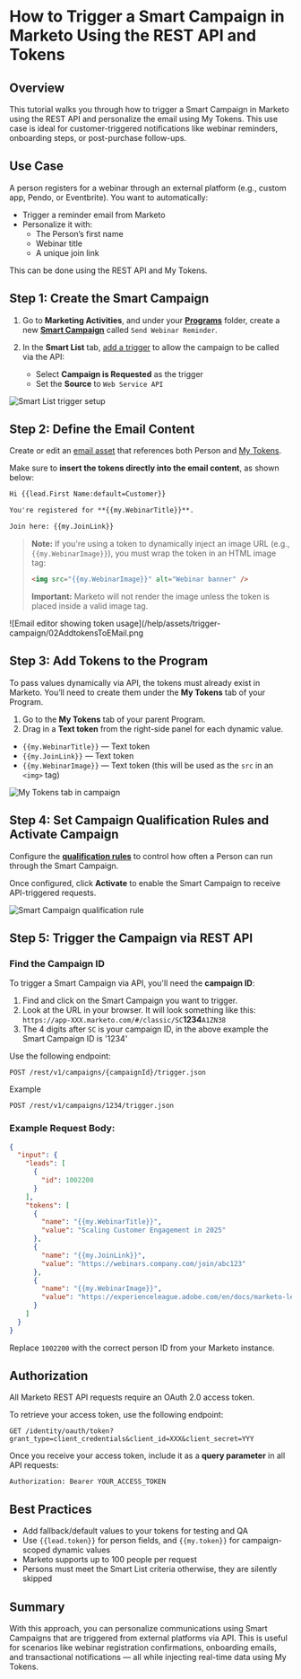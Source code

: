 
# How to Trigger a Smart Campaign in Marketo Using the REST API and Tokens


## Overview

This tutorial walks you through how to trigger a Smart Campaign in Marketo using the REST API and personalize the email using My Tokens. This use case is ideal for customer-triggered notifications like webinar reminders, onboarding steps, or post-purchase follow-ups.

## Use Case

A person registers for a webinar through an external platform (e.g., custom app, Pendo, or Eventbrite). You want to automatically:

- Trigger a reminder email from Marketo
- Personalize it with:
  - The Person’s first name
  - Webinar title
  - A unique join link

This can be done using the REST API and My Tokens.

## Step 1: Create the Smart Campaign

1. Go to **Marketing Activities**, and under your 
<a href="https://experienceleague.adobe.com/en/docs/marketo/using/product-docs/core-marketo-concepts/programs/creating-programs/understanding-programs" target="_blank">**Programs**</a> folder, create a new 
<a href="https://experienceleague.adobe.com/en/docs/marketo/using/product-docs/core-marketo-concepts/smart-campaigns/understanding-smart-campaigns" target="_blank">**Smart Campaign**</a> called `Send Webinar Reminder`.

2. In the **Smart List** tab, <a href="https://experienceleague.adobe.com/en/docs/marketo/using/product-docs/core-marketo-concepts/smart-campaigns/creating-a-smart-campaign/define-smart-list-for-smart-campaign-trigger" target="_blank">add a trigger</a> to allow the campaign to be called via the API:
   - Select **Campaign is Requested** as the trigger
   - Set the **Source** to `Web Service API`

![Smart List trigger setup](/help/assets/trigger-campaign/01CampaignIsRequested.png)

## Step 2: Define the Email Content

Create or edit an <a href="https://experienceleague.adobe.com/en/docs/marketo-developer/marketo/rest/assets/emails" target="_blank">email asset</a> that references both Person and <a href="https://experienceleague.adobe.com/en/docs/marketo/using/product-docs/core-marketo-concepts/programs/tokens/managing-my-tokens" target="_blank">My Tokens</a>.

Make sure to **insert the tokens directly into the email content**, as shown below:

```html
Hi {{lead.First Name:default=Customer}}

You're registered for **{{my.WebinarTitle}}**.

Join here: {{my.JoinLink}}
```

> **Note:** If you're using a token to dynamically inject an image URL (e.g., `{{my.WebinarImage}}`), you must wrap the token in an HTML image tag:
>
> ```html
> <img src="{{my.WebinarImage}}" alt="Webinar banner" />
> ```
>
> **Important:** Marketo will not render the image unless the token is placed inside a valid image tag. 

![Email editor showing token usage](/help/assets/trigger-campaign/02AddtokensToEMail.png


## Step 3: Add Tokens to the Program
To pass values dynamically via API, the tokens must already exist in Marketo. You’ll need to create them under the **My Tokens** tab of your Program.

1. Go to the **My Tokens** tab of your parent Program.
2. Drag in a **Text token** from the right-side panel for each dynamic value.
  - `{{my.WebinarTitle}}` — Text token
  - `{{my.JoinLink}}` — Text token
  - `{{my.WebinarImage}}` — Text token (this will be used as the `src` in an `<img>` tag)

![My Tokens tab in campaign](/help/assets/trigger-campaign/03MyTokens.png)


## Step 4: Set Campaign Qualification Rules and Activate Campaign

Configure the <a href="https://experienceleague.adobe.com/en/docs/marketo/using/product-docs/core-marketo-concepts/smart-campaigns/using-smart-campaigns/edit-qualification-rules-in-a-smart-campaign" target="_blank">**qualification rules**</a> to control how often a Person can run through the Smart Campaign.


Once configured, click **Activate** to enable the Smart Campaign to receive API-triggered requests.

![Smart Campaign qualification rule](https://experienceleague.adobe.com/en/docs/marketo/using/product-docs/core-marketo-concepts/smart-campaigns/using-smart-campaigns/media_1391fa7996ec631e24efbaa374bd5a65863eb6d4f.png?width=600&format=png&optimize=medium)



## Step 5: Trigger the Campaign via REST API


###  Find the Campaign ID

To trigger a Smart Campaign via API, you'll need the **campaign ID**:

1. Find and click on the Smart Campaign you want to trigger.
2. Look at the URL in your browser. It will look something like this: `https://app-XXX.marketo.com/#/classic/SC`**1234**`A1ZN38`
3. The 4 digits after `SC` is your campaign ID, in the above example the Smart Campaign ID is '1234'



Use the following endpoint:

```
POST /rest/v1/campaigns/{campaignId}/trigger.json
```

Example
```
POST /rest/v1/campaigns/1234/trigger.json
```


### Example Request Body:

```json
{
  "input": {
    "leads": [
      {
        "id": 1002200
      }
    ],
    "tokens": [
      {
        "name": "{{my.WebinarTitle}}",
        "value": "Scaling Customer Engagement in 2025"
      },
      {
        "name": "{{my.JoinLink}}",
        "value": "https://webinars.company.com/join/abc123"
      },
      {
        "name": "{{my.WebinarImage}}",
        "value": "https://experienceleague.adobe.com/en/docs/marketo-learn/tutorials/events/media_1c6f338a518ada11550084c8ab3a6bbf554ff6eac.jpeg"
      }
    ]
  }
}

```

Replace `1002200` with the correct person ID from your Marketo instance.

## Authorization

All Marketo REST API requests require an OAuth 2.0 access token.

To retrieve your access token, use the following endpoint:

```
GET /identity/oauth/token?grant_type=client_credentials&client_id=XXX&client_secret=YYY
```

Once you receive your access token, include it as a **query parameter** in all API requests:

```
Authorization: Bearer YOUR_ACCESS_TOKEN
```

## Best Practices

- Add fallback/default values to your tokens for testing and QA
- Use `{{lead.token}}` for person fields, and `{{my.token}}` for campaign-scoped dynamic values
- Marketo supports up to 100 people per request
- Persons must meet the Smart List criteria otherwise, they are silently skipped

## Summary

With this approach, you can personalize communications using Smart Campaigns that are triggered from external platforms via API. This is useful for scenarios like webinar registration confirmations, onboarding emails, and transactional notifications — all while injecting real-time data using My Tokens.
